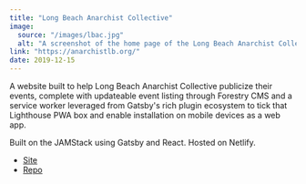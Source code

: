 ```yaml
---
title: "Long Beach Anarchist Collective"
image:
  source: "/images/lbac.jpg"
  alt: "A screenshot of the home page of the Long Beach Anarchist Collective website"
link: "https://anarchistlb.org/"
date: 2019-12-15
---
```


A website built to help Long Beach Anarchist Collective publicize their events, complete with updateable event listing through Forestry CMS and a service worker leveraged from Gatsby's rich plugin ecosystem to tick that Lighthouse PWA box and enable installation on mobile devices as a web app.

Built on the JAMStack using Gatsby and React. Hosted on Netlify.

- [Site](https://anarchistlb.org)
- [Repo](https://github.com/laura-is-here/anarchistlb-gatsby)
